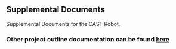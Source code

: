 ## Supplemental Documents

Supplemental Documents for the CAST Robot.

### Other project outline documentation can be found [here](https://drive.google.com/drive/folders/19g7Xmk5HSKraCaG6akGTY7PFa5swiERA?usp=sharing)
